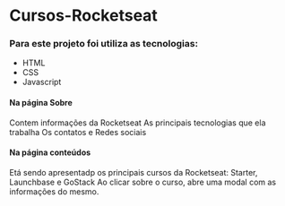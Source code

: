 # Cursos-Rocketseat

<h3>Para este projeto foi utiliza as tecnologias:</h3>
<ul> 
    <li>HTML</li>
    <li>CSS</li>
    <li>Javascript</li>
</ul>

<h4>Na página Sobre </h4>
 Contem informações da Rocketseat
 As principais tecnologias que ela trabalha
 Os contatos e Redes sociais

<h4>Na página conteúdos</h4>
 Etá sendo apresentadp os principais cursos da Rocketseat: Starter, Launchbase e GoStack
 Ao clicar sobre o curso, abre uma modal com as informações do mesmo.

